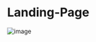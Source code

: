 # Landing-Page
![image](https://github.com/user-attachments/assets/46d98fc2-dc77-4e54-86c6-6b7b72611e6f)
